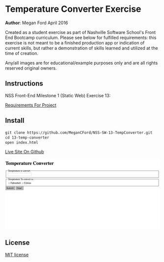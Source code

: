 # Temperature Converter Exercise

**Author**: Megan Ford April 2016 


Created as a student exercise as part of Nashville Software School's Front End Bootcamp curriculum. Please see below for fulfilled requirements: this exercise is not meant to be a finished production app or indication of current skills, but rather a demonstration of skills learned and utilized at the time of creation.


Any/all images are for educational/example purposes only and are all rights reserved original owners. 


## Instructions


NSS Front-End Milestone 1 (Static Web) Exercise 13: 


[Requirements For Project](https://github.com/nashville-software-school/front-end-milestones/blob/master/2-the-static-web/exercises/SW_JS_CONVERTER.md)



## Install


``` 
git clone https://github.com/MeganCFord/NSS-SW-13-TempConverter.git
cd 13-temp-converter
open index.html
```

[Live Site On Github](http://megancford.github.io/NSS-SW-13-TempConverter)


![screenshot](tempconverter-screenshot.jpg)


## License 


[MIT license](LICENSE.md)

